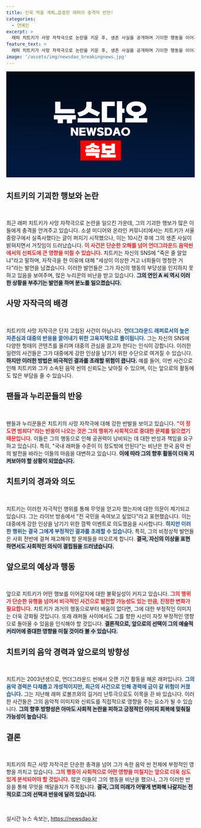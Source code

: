 ```yaml
---
title: 인육 먹을 계획…씁쓸한 래퍼의 충격적 반전!
categories:
  - 연예인
excerpt: >
  래퍼 치트키가 사망 자작극으로 논란을 키운 후, 생존 사실을 공개하며 기이한 행동을 이어가고 있다. 그의 충격적인 발언과 연인의 메시지로 인해 누리꾼은 분노가 폭발하고 있다!
feature_text: >
  래퍼 치트키가 사망 자작극으로 논란을 키운 후, 생존 사실을 공개하며 기이한 행동을 이어가고 있다. 그의 충격적인 발언과 연인의 메시지로 인해 누리꾼은 분노가 폭발하고 있다!
image: '/assets/img/newsdao_breakingnews.jpg'
---
```


<p><img src="/assets/img/newsdao_breakingnews.jpg" alt="firstkoreanews 속보" /></p>

<h2 data-ke-size="size26">치트키의 기괴한 행보와 논란</h2>

<p data-ke-size="size16">&nbsp;</p>

<p>최근 래퍼 치트키가 사망 자작극으로 논란을 일으킨 가운데, 그의 기괴한 행보가 많은 이들에게 충격을 안겨주고 있습니다. 소셜 미디어와 온라인 커뮤니티에서는 치트키가 서울 중랑구에서 실족사했다는 글이 퍼지기 시작했으나, 이는 10시간 후에 그의 생존 사실이 밝혀지면서 거짓임이 드러났습니다. <b><span style="color: #ee2323;">이 사건은 단순한 오해를 넘어 언더그라운드 음악씬에서의 신뢰도에 큰 영향을 미칠 수 있습니다.</span></b> 치트키는 자신의 SNS에 "죽은 줄 알았냐"라고 말하며, 자작극을 한 이유에 대해 "세상이 이상한 거고 너희들이 멍청한 거다"라는 발언을 남겼습니다. 이러한 발언들은 그가 자신의 행동의 부당성을 인지하지 못하고 있음을 보여주며, 많은 누리꾼의 비난을 받고 있습니다. <b><span style="background-color: #21538527;">그의 연인 A 씨 역시 이러한 상황을 부추기는 발언을 하며 분노를 일으켰습니다.</span></b> </p>

<h2 data-ke-size="size26">사망 자작극의 배경</h2>

<p data-ke-size="size16">&nbsp;</p>

<p>치트키의 사망 자작극은 단지 고립된 사건이 아닙니다. <b><span style="color: #1a5490;">언더그라운드 래퍼로서의 높은 자존심과 대중의 반응을 끌어내기 위한 고육지책으로 풀이됩니다.</span></b> 그는 자신의 SNS에 다양한 형태의 콘텐츠를 올리며 대중의 관심을 끌고자 한다는 인식이 강합니다. 이러한 일련의 사건들은 그가 대중에게 강한 인상을 남기기 위한 수단으로 여겨질 수 있습니다. <b><span style="background-color: #21538527;">하지만 이러한 방법은 비극적인 결과를 초래할 위험이 큽니다.</span></b> 예를 들어, 이번 사건으로 인해 치트키와 그가 소속된 음악 씬의 신뢰도는 낮아질 수 있으며, 이는 앞으로의 활동에도 많은 부담을 줄 수 있습니다.</p>

<h2 data-ke-size="size26">팬들과 누리꾼들의 반응</h2>

<p data-ke-size="size16">&nbsp;</p>

<p>팬들과 누리꾼들은 치트키의 사망 자작극에 대해 강한 반발을 보이고 있습니다. <b><span style="color: #ee2323;">"이 정도면 범죄다"라는 반응이 나오는 것은 그의 행위가 사회적으로 중대한 문제를 일으켰기 때문입니다.</span></b> 이들은 그의 행동으로 인해 공권력이 낭비되는 데 대한 반성과 책임을 요구하고 있습니다. 특히, "국내 래퍼들 수준이 이 정도밖에 안된다"는 비난은 한국 음악 씬의 발전을 바라는 이들의 마음을 대변하고 있습니다. <b><span style="background-color: #21538527;">이에 따라 그의 향후 활동이 더욱 지켜보아야 할 상황이 되었습니다.</span></b></p>

<h2 data-ke-size="size26">치트키의 경과와 의도</h2>

<p data-ke-size="size16">&nbsp;</p>

<p>치트키는 이러한 자극적인 행위를 통해 무엇을 얻고자 했는지에 대한 의문이 제기되고 있습니다. 그는 라이브 방송에서 "전 국민을 속여보고 싶었다"라고 표현했습니다. 이는 대중에게 강한 인상을 남기기 위한 깜짝 이벤트로 의도했음을 시사합니다. <b><span style="color: #1a5490;">하지만 이러한 행위는 결국 그에게 부정적인 결과를 초래할 수 있습니다.</span></b> 특히, 그의 비정상적 발언들은 사회 전반에 걸쳐 재고해야 할 문제들을 떠오르게 합니다. <b><span style="background-color: #21538527;">결국, 자신의 이상을 표현하면서도 사회적인 의식이 결핍됨을 드러냈습니다.</span></b></p>

<h2 data-ke-size="size26">앞으로의 예상과 행동</h2>

<p data-ke-size="size16">&nbsp;</p>

<p>앞으로 치트키가 어떤 행보를 이어갈지에 대한 불확실성이 커지고 있습니다. <b><span style="color: #ee2323;">그의 행위가 단순한 유행을 넘어서 비극적인 사건으로 발전할 가능성도 있는 만큼, 진정한 변화가 필요합니다.</span></b> 치트키가 과거의 행동으로부터 배움이 없다면, 그에 대한 부정적인 이미지는 더욱 강화될 것입니다. 또래 래퍼들 사이에서도 그를 향한 시선이 자칫 부정적인 영향으로 돌아올 수 있음을 인식해야 할 것입니다. <b><span style="background-color: #21538527;">결론적으로, 앞으로의 선택이 그의 예술적 커리어에 중대한 영향을 미칠 것이라 볼 수 있습니다. </span></b></p>

<h2 data-ke-size="size26">치트키의 음악 경력과 앞으로의 방향성</h2>

<p data-ke-size="size16">&nbsp;</p>

<p>치트키는 2003년생으로, 언더그라운드 씬에서 오랜 기간 활동을 해온 래퍼입니다. <b><span style="color: #1a5490;">그의 음악 경력은 다채롭고 개성적이지만, 최근의 사건으로 인해 경력에 금이 갈 위험이 커졌습니다.</span></b> 그는 지난해 래퍼 로볼프와의 길거리 난투극으로도 이목을 끈 바 있습니다. 이러한 사건들은 그의 음악적 이미지와 신뢰도를 직접적으로 영향을 주는 요소가 될 수 있습니다. <b><span style="background-color: #21538527;">그의 향후 방향성은 아마도 사회적 논란을 피하고 긍정적인 이미지 회복에 맞춰질 가능성이 높습니다.</span></b></p>

<h2 data-ke-size="size26">결론</h2>

<p data-ke-size="size16">&nbsp;</p>

<p>치트키의 최근 사망 자작극은 단순한 충격을 넘어 그가 속한 음악 씬 전체에 부정적인 영향을 끼치고 있습니다. <b><span style="color: #ee2323;">그의 행동이 사회적으로 어떤 영향을 미칠지는 앞으로 더욱 심도 있게 분석되어야 할 것입니다.</span></b> 많은 이들이 그의 행동을 비난을 했으나, 그가 이러한 반응을 통해 무엇을 깨달을지가 주목됩니다. <b><span style="background-color: #21538527;">결국, 그의 미래가 어떻게 변화해 나갈지는 전적으로 그의 선택과 반응에 달려 있습니다.</span></b></p>

<p data-ke-size="size16">&nbsp;</p>
실시간 뉴스 속보는, <a href="https://newsdao.kr" rel="dofollow">https://newsdao.kr</a>


